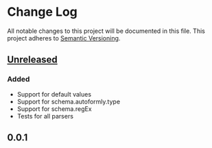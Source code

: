# Change Log
All notable changes to this project will be documented in this file.
This project adheres to [Semantic Versioning](http://semver.org/).

## [Unreleased]
### Added
- Support for default values
- Support for schema.autoformly.type
- Support for schema.regEx
- Tests for all parsers

## 0.0.1

[Unreleased]: https://github.com/wieldo/meteor-autoformly/compare/v0.0.1...HEAD